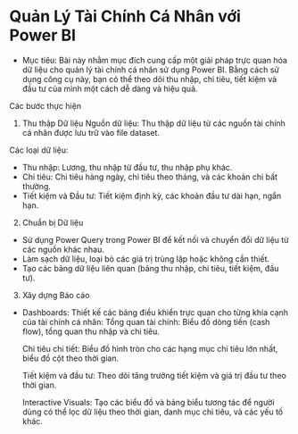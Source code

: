 # Quản Lý Tài Chính Cá Nhân với Power BI
- Mục tiêu: Bài này nhằm mục đích cung cấp một giải pháp trực quan hóa dữ liệu cho quản lý tài chính cá nhân sử dụng Power BI. Bằng cách sử dụng công cụ này, bạn có thể theo dõi thu nhập, chi tiêu, tiết kiệm và đầu tư của mình một cách dễ dàng và hiệu quả.

Các bước thực hiện
1. Thu thập Dữ liệu
Nguồn dữ liệu: Thu thập dữ liệu từ các nguồn tài chính cá nhân được lưu trữ vào file dataset.

Các loại dữ liệu:
- Thu nhập: Lương, thu nhập từ đầu tư, thu nhập phụ khác.
- Chi tiêu: Chi tiêu hàng ngày, chi tiêu theo tháng, và các khoản chi bất thường.
- Tiết kiệm và Đầu tư: Tiết kiệm định kỳ, các khoản đầu tư dài hạn, ngắn hạn.

2. Chuẩn bị Dữ liệu
- Sử dụng Power Query trong Power BI để kết nối và chuyển đổi dữ liệu từ các nguồn khác nhau.
- Làm sạch dữ liệu, loại bỏ các giá trị trùng lặp hoặc không cần thiết.
- Tạo các bảng dữ liệu liên quan (bảng thu nhập, chi tiêu, tiết kiệm, đầu tư).

3. Xây dựng Báo cáo
- Dashboards: Thiết kế các bảng điều khiển trực quan cho từng khía cạnh của tài chính cá nhân:
  Tổng quan tài chính: Biểu đồ dòng tiền (cash flow), tổng quan thu nhập và chi tiêu.
  
  Chi tiêu chi tiết: Biểu đồ hình tròn cho các hạng mục chi tiêu lớn nhất, biểu đồ cột theo thời gian.

  Tiết kiệm và đầu tư: Theo dõi tăng trưởng tiết kiệm và giá trị đầu tư theo thời gian.

  Interactive Visuals: Tạo các biểu đồ và bảng biểu tương tác để người dùng có thể lọc dữ liệu theo thời gian, danh mục chi tiêu, và các yếu tố khác.

